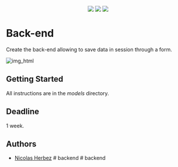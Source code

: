 <p align="center">
    <img src="https://img.shields.io/badge/html5-%23E34F26.svg?style=for-the-badge&logo=html5&logoColor=white" />
    <img src="https://img.shields.io/badge/bootstrap-%23563D7C.svg?style=for-the-badge&logo=bootstrap&logoColor=white" />
    <img src="https://img.shields.io/badge/php-%23777BB4.svg?style=for-the-badge&logo=php&logoColor=white" />
</p>

# Back-end

Create the back-end allowing to save data in session through a form.

![img_html](./models/php-03.png)

## Getting Started

All instructions are in the *models* directory.

## Deadline

1 week.

## Authors

- [Nicolas Herbez](https://github.com/nicolas-herbez)
#   b a c k e n d  
 #   b a c k e n d  
 